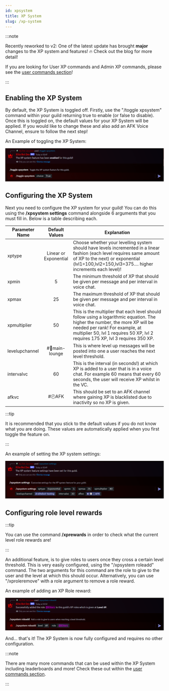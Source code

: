 ```yaml
---
id: xpsystem
title: XP System
slug: /xp-system
---
```


:::note

Recently reworked to v2: One of the latest update has brought **major** changes to the XP system and features! 🔥 Check out the blog for more detail! 

If you are looking for User XP commands and Admin XP commands, please see the [user commands section](xp-user-feature)!

:::

## Enabling the XP System

By default, the XP System is toggled off. Firstly, use the "/toggle xpsystem" command within your guild returning true to enable (or false to disable). Once this is toggled on, the default values for your XP System will be applied. If you would like to change these and also add an AFK Voice Channel, ensure to follow the next step!

An Example of toggling the XP System:

![img](../static/img/xpsystemtoggle-example.png)

## Configuring the XP System

Next you need to configure the XP system for your guild! You can do this using the **/xpsystem settings** command alongside 6 arguments that you must fill in. Below is a table describing each.

| Parameter Name | Default Values | Explanation |
| ------------- | :-----------: | ----- |
| xptype | Linear or Exponential | Choose whether your levelling system should have levels incremented in a linear fashion (each level requires same amount of XP to the next) or exponential (lvl1=100,lvl2=150,lvl3=375.... higher increments each level)! |
| xpmin | 5 | The minimum threshold of XP that should be given per message and per interval in voice chat. |
| xpmax | 25 | The maximum threshold of XP that should be given per message and per interval in voice chat. |
| xpmultiplier | 50 | This is the multiplier that each level should follow using a logarithmic equation. The higher the number, the more XP will be needed per rank! For example, at multiplier 50, lvl 1 requires 50 XP, lvl 2 requires 175 XP, lvl 3 requires 350 XP. |
| levelupchannel | #🍻main-lounge | This is where level up messages will be posted into one a user reaches the next level threshold. |
| intervalvc | 60 | This is the interval (in seconds!) at which XP is added to a user that is in a voice chat. For example 60 means that every 60 seconds, the user will receive XP whilst in the VC. |
| afkvc | #🕗AFK | This should be set to an AFK channel where gaining XP is blacklisted due to inactivity so no XP is given. |

:::tip

It is recommended that you stick to the default values if you do not know what you are doing. These values are automatically applied when you first toggle the feature on.

:::

An example of setting the XP system settings:

![img](../static/img/xpsystemsettings-example.png)

## Configuring role level rewards

:::tip

You can use the command **/xprewards** in order to check what the current level role rewards are!

:::

An additional feature, is to give roles to users once they cross a certain level threshold. This is very easily configured, using the "/xpsystem roleadd" command. The two arguments for this command are the role to give to the user and the level at which this should occur. Alternatively, you can use "/xproleremove" with a role argument to remove a role reward.

An example of adding an XP Role reward:

![img](../static/img/xpsystemroleadd-example.png)

And... that's it! The XP System is now fully configured and requires no other configuration.

:::note

There are many more commands that can be used within the XP System including leaderboards and more! Check these out within the [user commands section](xp-user-feature).

:::